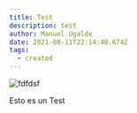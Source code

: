 ```yaml
---
title: Test
description: test
author: Manuel Ugalde
date: 2021-08-11T22:14:40.674Z
tags:
  - created
---
```

![fdfdsf](/static/img/face.png "fdsfdsf")

Esto es un Test
